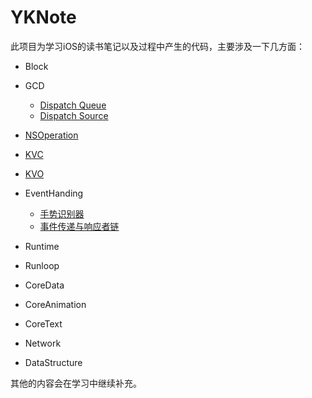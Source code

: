 # YKNote

此项目为学习iOS的读书笔记以及过程中产生的代码，主要涉及一下几方面：

- Block
- GCD

  - [Dispatch Queue](YKNote/GCD/YKNote-DispatchQueues.md)
  - [Dispatch Source](YKNote/GCD/YKNote-DispatchSources.md)
- [NSOperation](YKNote/NSOperation/YKNote-OperationQueues.md)
- [KVC](YKNote/KVC/YKNote-KVC.md)
- [KVO](YKNote/KVO/YKNote-KVO.md)
- EventHanding
  - [手势识别器](YKNote/EventHandling/YKNote-GestureRecognizers.md)
  - [事件传递与响应者链](YKNote/EventHandling/YKNote-EventDeliveryAndResponderChain.md)
- Runtime
- Runloop
- CoreData
- CoreAnimation
- CoreText
- Network
- DataStructure

其他的内容会在学习中继续补充。
